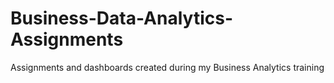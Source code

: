# Business-Data-Analytics-Assignments
Assignments and dashboards created during my Business Analytics training
